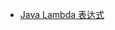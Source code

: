 
- [Java Lambda 表达式](https://ci.apache.org/projects/flink/flink-docs-stable/zh/dev/java_lambdas.html)
